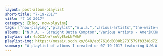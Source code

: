 ```yaml
---
layout: post-album-playlist
short-title: "7-19-2017"
title: "7-19-2017"
category: [blog, now-playing]
tags: ["now-playing","playlist","n.w.a.","various-artists","the-white-stripes","james-brown","dan-auerbach","various-artists","beach-house","leonard-cohen","2pac"]
albums: ["N.W.A. - Straight Outta Compton","Various Artists - AmeriKKKa's Most Wanted","The White Stripes - Bastille Day","James Brown - It's A Mother","Dan Auerbach - Waiting on a Song","Various Artists - Swimming Pool Summer","Beach House - B-Sides and Rarities","Leonard Cohen - Songs Of Leonard Cohen","2Pac - All Eyez On Me"]
playlist-id: 4aQIIAhY4cuVy5RoLNFWkP
playlist-img: https://mosaic.scdn.co/640/ab67616d0000b2737579fb3388d72153c49375e9ab67616d0000b273c79a70e8167cc1a4fab83781ab67616d0000b273d209330f38f647669d34be2bab67616d0000b273dbe3f66c86462bfae1e23eb9
summary: "A playlist of albums I created on 07-19-2017 featuring N.W.A., Various Artists, The White Stripes, James Brown, Dan Auerbach, Various Artists, Beach House, Leonard Cohen, and 2Pac"
---
```

